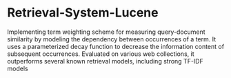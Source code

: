 # Retrieval-System-Lucene
Implementing term weighting scheme for measuring query-document similarity by modeling the dependency between occurrences of a term. It uses a parameterized decay function to decrease the information content of subsequent occurrences. Evaluated on various web collections, it outperforms several known retrieval models, including strong TF-IDF models
